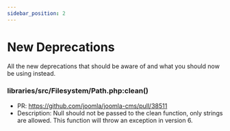 ```yaml
---
sidebar_position: 2
---
```


New Deprecations
================

All the new deprecations that should be aware of and what you should now be using instead.

### libraries/src/Filesystem/Path.php:clean()
- PR: https://github.com/joomla/joomla-cms/pull/38511
- Description: Null should not be passed to the clean function, only strings are allowed. This function will throw an exception in version 6.
